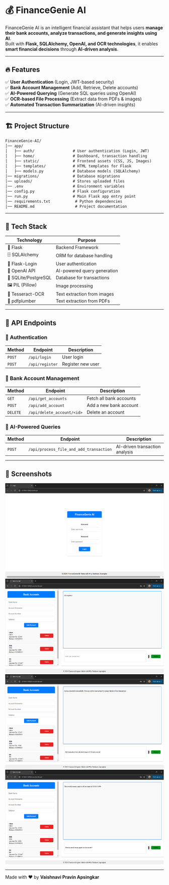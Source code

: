 # 💰 FinanceGenie AI 

FinanceGenie AI is an intelligent financial assistant that helps users **manage their bank accounts, analyze transactions, and generate insights using AI**.  
Built with **Flask, SQLAlchemy, OpenAI, and OCR technologies**, it enables **smart financial decisions** through **AI-driven analysis**.

---

## 🔥 Features  

✅ **User Authentication** (Login, JWT-based security)  
✅ **Bank Account Management** (Add, Retrieve, Delete accounts)  
✅ **AI-Powered Querying** (Generate SQL queries using OpenAI)  
✅ **OCR-based File Processing** (Extract data from PDFs & images)  
✅ **Automated Transaction Summarization** (AI-driven insights)  

---

## 🏗️ Project Structure  
```
FinanceGenie-AI/
│── app/
│   ├── auth/                 # User authentication (Login, JWT)
│   ├── home/                 # Dashboard, transaction handling
│   ├── static/               # Frontend assets (CSS, JS, Images)
│   ├── templates/            # HTML templates for Flask
│   ├── models.py             # Database models (SQLAlchemy)
│── migrations/               # Database migrations
│── uploads/                  # Stores uploaded files
│── .env                      # Environment variables
│── config.py                 # Flask configuration
│── run.py                    # Main Flask app entry point
│── requirements.txt           # Python dependencies
│── README.md                  # Project documentation
```

---

## 🚀 Tech Stack  

| Technology  | Purpose |
|------------|---------|
| 🐍 Flask | Backend Framework |
| 🗄️ SQLAlchemy | ORM for database handling |
| 🔐 Flask-Login | User authentication |
| 🤖 OpenAI API | AI-powered query generation |
| 🏦 SQLite/PostgreSQL | Database for transactions |
| 🖼️ PIL (Pillow) | Image processing |
| 📝 Tesseract-OCR | Text extraction from images |
| 📄 pdfplumber | Text extraction from PDFs |

---

## 🎯 API Endpoints  

### 🔹 **Authentication**
| Method | Endpoint | Description |
|--------|----------|-------------|
| `POST` | `/api/login` | User login |
| `POST` | `/api/register` | Register new user |

### 🔹 **Bank Account Management**
| Method | Endpoint | Description |
|--------|----------|-------------|
| `GET` | `/api/get_accounts` | Fetch all bank accounts |
| `POST` | `/api/add_account` | Add a new bank account |
| `DELETE` | `/api/delete_account/<id>` | Delete an account |

### 🔹 **AI-Powered Queries**
| Method | Endpoint | Description |
|--------|----------|-------------|
| `POST` | `/api/process_file_and_add_transaction` | AI-driven transaction analysis |

---
## 📸 Screenshots

<img src="https://github.com/VaishnaviApsingkar/FinanceGenie_AI/blob/bfe313c02a1b5f1bf5271c40ea6401b4279578aa/images/img1.png" alt="FinanceGenie Dashboard" width="600" height="300">

<img src="https://github.com/VaishnaviApsingkar/FinanceGenie_AI/blob/bfe313c02a1b5f1bf5271c40ea6401b4279578aa/images/img2.png" alt="FinanceGenie Dashboard" width="600" height="300">

<img src="https://github.com/VaishnaviApsingkar/FinanceGenie_AI/blob/966179ec06653c7bd43797ea926f76f2bd240723/images/img3.png" alt="FinanceGenie Dashboard" width="600" height="300">

<img src="https://github.com/VaishnaviApsingkar/FinanceGenie_AI/blob/966179ec06653c7bd43797ea926f76f2bd240723/images/img4.png" alt="FinanceGenie Dashboard" width="600" height="300">

---

Made with ❤️ by **Vaishnavi Pravin Apsingkar**



